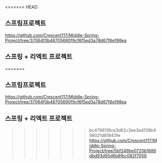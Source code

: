 <<<<<<< HEAD
## 스프링프로젝트
https://github.com/Crescent117/Middle-Spring-Project/tree/37064f0b48705690f9cf6f5ed3a78d67f6e198ea

## 스프링 + 리엑트 프로젝트
=======
## 스프링프로젝트
https://github.com/Crescent117/Middle-Spring-Project/tree/37064f0b48705690f9cf6f5ed3a78d67f6e198ea

## 스프링 + 리엑트 프로젝트
>>>>>>> bc4796118ce3d62c3ee3ed139b498021d81843fe
https://github.com/Crescent117/Middle-Spring-Project/tree/5bf249be0720b1886dbd93d95d6b8fbc082f7059